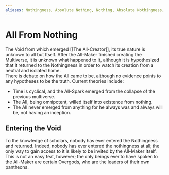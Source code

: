 ```yaml
---
aliases: Nothingness, Absolute Nothing, Nothing, Absolute Nothingness, Absolutely Nothing
---
```

# All From Nothing
The Void from which emerged [[The All-Creator]], its true nature is unknown to all but Itself. After the All-Maker finished creating the Multiverse, it is unknown what happened to It, although it is hypothesized that It returned to the Nothingness in order to watch its creation from a neutral and isolated home.
<br>There is debate on how the All came to be, although no evidence points to any hypotheses to be the truth. Current theories include:
- Time is cyclical, and the All-Spark emerged from the collapse of the previous multiverse.
- The All, being omnipotent, willed itself into existence from nothing.
- The All never emerged from anything for he always was and always will be, not having an inception.
## Entering the Void
To the knowledge of scholars, nobody has ever entered the Nothingness and returned. Indeed, nobody has ever entered the nothingness at all; the only way to gain access to it is likely to be invited by the All-Maker Itself. 
<br>This is not an easy feat, however; the only beings ever to have spoken to the All-Maker are certain Overgods, who are the leaders of their own pantheons.